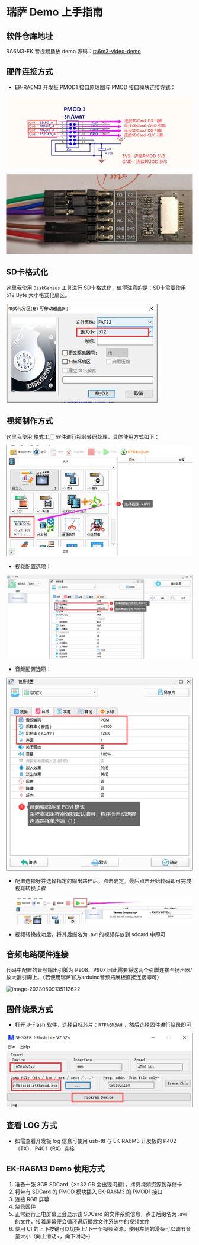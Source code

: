 # 瑞萨 Demo 上手指南

## 软件仓库地址

RA6M3-EK 音视频播放 demo 源码：[ra6m3-video-demo](https://github.com/Rbb666/ra6m3-video-demo)

## 硬件连接方式

* EK-RA6M3 开发板 PMOD1 接口原理图与 PMOD 接口模块连接方式：

![](docs/picture/1.png)

![](docs/picture/2.png) 

## SD卡格式化

这里我使用 `DiskGenius` 工具进行 SD卡格式化，值得注意的是：SD卡需要使用 512 Byte 大小格式化扇区。

![](docs/picture/8.png)

## 视频制作方式

这里我使用 [格式工厂](http://down.pcgeshi.com/FormatFactory_setup.exe) 软件进行视频转码处理，具体使用方式如下：

![](docs/picture/3.png)

* 视频配置选项：

![](docs/picture/4.png)

* 音频配置选项：

![](docs/picture/5.png)

* 配置选择好并选择指定的输出路径后，点击确定。最后点击开始转码即可完成视频转换步骤

  ![](docs/picture/6.png)

* 视频转换成功后，将其后缀名为 .avi 的视频存放到 sdcard 中即可

## 音频电路硬件连接

代码中配置的音频输出引脚为 P908、P907 因此需要将这两个引脚连接至扬声器/放大器引脚上。（若使用瑞萨官方arduino音频拓展板直接连接即可）

![image-20230509135112622](C:\Users\RTT\AppData\Roaming\Typora\typora-user-images\image-20230509135112622.png)

## 固件烧录方式

* 打开 J-Flash 软件，选择目标芯片：`R7FA6M3AH` ，然后选择固件进行烧录即可

![](docs/picture/7.png)

## 查看 LOG 方式

* 如需查看开发板 log 信息可使用 usb-ttl 与 EK-RA6M3 开发板的 P402（TX），P401（RX）连接

## EK-RA6M3 Demo 使用方式

1. 准备一张 8GB SDCard（>=32 GB 会出现问题），拷贝视频资源到存储卡
2. 将带有 SDCard 的 PMOD 模块插入 EK-RA6M3 的 PMOD1 接口
3. 连接 RGB 屏幕
4. 烧录固件
5. 正常运行上电屏幕上会显示该 SDCard 的文件系统信息，点击后缀名为 .avi 的文件，接着屏幕便会循环遍历播放文件系统中的视频文件
6. 使用 UI 的上下按键可以切换上/下一个视频资源，使用左侧的滑条可以调节音量大小（向上滑动+，向下滑动-）
